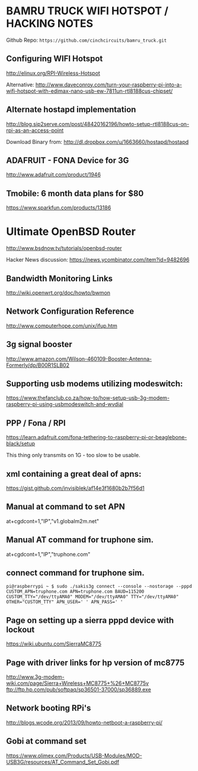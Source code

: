 # BAMRU TRUCK WIFI HOTSPOT / HACKING NOTES

Github Repo: `https://github.com/cinchcircuits/bamru_truck.git`

## Configuring WIFI Hotspot

http://elinux.org/RPI-Wireless-Hotspot

Alternative: http://www.daveconroy.com/turn-your-raspberry-pi-into-a-wifi-hotspot-with-edimax-nano-usb-ew-7811un-rtl8188cus-chipset/

## Alternate hostapd implementation

http://blog.sip2serve.com/post/48420162196/howto-setup-rtl8188cus-on-rpi-as-an-access-point  

Download Binary from: http://dl.dropbox.com/u/1663660/hostapd/hostapd

## ADAFRUIT - FONA Device for 3G

http://www.adafruit.com/product/1946

## Tmobile: 6 month data plans for $80

https://www.sparkfun.com/products/13186

# Ultimate OpenBSD Router

http://www.bsdnow.tv/tutorials/openbsd-router

Hacker News discussion: https://news.ycombinator.com/item?id=9482696

## Bandwidth Monitoring Links

http://wiki.openwrt.org/doc/howto/bwmon 

## Network Configuration Reference

http://www.computerhope.com/unix/ifup.htm

## 3g signal booster

http://www.amazon.com/Wilson-460109-Booster-Antenna-Formerly/dp/B00R1SLB02

## Supporting usb modems utilizing modeswitch:

https://www.thefanclub.co.za/how-to/how-setup-usb-3g-modem-raspberry-pi-using-usbmodeswitch-and-wvdial 

## PPP / Fona / RPI

https://learn.adafruit.com/fona-tethering-to-raspberry-pi-or-beaglebone-black/setup

This thing only transmits on 1G - too slow to be usable.

## xml containing a great deal of apns:

https://gist.github.com/invisiblek/af14e3f1680b2b7f56d1 

## Manual at command to set APN

at+cgdcont=1,"IP","v1.globalm2m.net"

## Manual AT command for truphone sim.

at+cgdcont=1,"IP","truphone.com"

## connect command for truphone sim.

`pi@raspberrypi ~ $ sudo ./sakis3g connect --console --nostorage --pppd CUSTOM_APN=truphone.com APN=truphone.com BAUD=115200 CUSTOM_TTY="/dev/ttyAMA0" MODEM="/dev/ttyAMA0" TTY="/dev/ttyAMA0" OTHER="CUSTOM_TTY" APN_USER=' ' APN_PASS=' '`

## Page on setting up a sierra pppd device with lockout

https://wiki.ubuntu.com/SierraMC8775

## Page with driver links for hp version of mc8775
http://www.3g-modem-wiki.com/page/Sierra+Wireless+MC8775+%26+MC8775v
ftp://ftp.hp.com/pub/softpaq/sp36501-37000/sp36889.exe

## Network booting RPi's
http://blogs.wcode.org/2013/09/howto-netboot-a-raspberry-pi/

## Gobi at command set
https://www.olimex.com/Products/USB-Modules/MOD-USB3G/resources/AT_Command_Set_Gobi.pdf
